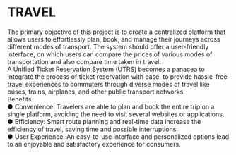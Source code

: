 # TRAVEL
The primary objective of this project is to create a centralized platform that allows users to effortlessly plan, book, and manage their journeys across different modes of transport. The system should offer a user-friendly interface, on which users can compare the prices of various modes of transportation and also compare time taken in travel. 
<BR>A Unified Ticket Reservation System (UTRS) becomes a panacea to integrate the process of ticket reservation with ease, to provide hassle-free travel experiences to commuters through diverse modes of travel like buses, trains, airplanes, and other public transport networks.<BR>Benefits<BR>
● Convenience: Travelers are able to plan and book the entire trip on a single platform, avoiding the need to visit several websites or applications.<BR>
● Efficiency: Smart route planning and real-time data increase the efficiency of travel, saving time and possible interruptions.<BR>
● User Experience: An easy-to-use interface and personalized options lead to an enjoyable and satisfactory experience for consumers.

